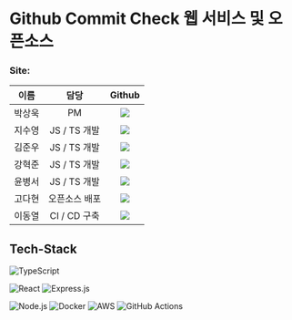 # Github Commit Check 웹 서비스 및 오픈소스

### Site:

|  이름  |     담당      |                                                                                  Github                                                                                  |
| :----: | :-----------: | :----------------------------------------------------------------------------------------------------------------------------------------------------------------------: |
| 박상욱 |      PM       |      <a href="https://github.com/sw0501" target="_blank"><img src="https://img.shields.io/badge/sw0501-181717?style=flat-square&logo=github&logoColor=white"/> </a>      |
| 지수영 | JS / TS 개발  |  <a href="https://github.com/SooYoungJi" target="_blank"><img src="https://img.shields.io/badge/SooYoungJi-181717?style=flat-square&logo=github&logoColor=white"/> </a>  |
| 김준우 | JS / TS 개발  |    <a href="https://github.com/rlawnsdn" target="_blank"><img src="https://img.shields.io/badge/rlawnsdn-181717?style=flat-square&logo=github&logoColor=white"/> </a>    |
| 강혁준 | JS / TS 개발  | <a href="https://github.com/kanghyukjun" target="_blank"><img src="https://img.shields.io/badge/kanghyukjun-181717?style=flat-square&logo=github&logoColor=white"/> </a> |
| 윤병서 | JS / TS 개발  |   <a href="https://github.com/bsyun0571" target="_blank"><img src="https://img.shields.io/badge/bsyun0571-181717?style=flat-square&logo=github&logoColor=white"/> </a>   |
| 고다현 | 오픈소스 배포 |    <a href="https://github.com/dahyunko" target="_blank"><img src="https://img.shields.io/badge/dahyunko-181717?style=flat-square&logo=github&logoColor=white"/> </a>    |
| 이동열 | CI / CD 구축  |    <a href="https://github.com/DDongYul" target="_blank"><img src="https://img.shields.io/badge/DDongYul-181717?style=flat-square&logo=github&logoColor=white"/> </a>    |

## Tech-Stack

![TypeScript](https://img.shields.io/badge/typescript-%23007ACC.svg?style=for-the-badge&logo=typescript&logoColor=white)

![React](https://img.shields.io/badge/react-%2320232a.svg?style=for-the-badge&logo=react&logoColor=%2361DAFB)
![Express.js](https://img.shields.io/badge/express.js-%23404d59.svg?style=for-the-badge&logo=express&logoColor=%2361DAFB)

![Node.js](https://img.shields.io/badge/Node.js-339933.svg?&style=for-the-badge&logo=Node.js&logoColor=white)
![Docker](https://img.shields.io/badge/docker-%230db7ed.svg?style=for-the-badge&logo=docker&logoColor=white)
![AWS](https://img.shields.io/badge/AWS-%23FF9900.svg?style=for-the-badge&logo=amazon-aws&logoColor=white)
![GitHub Actions](https://img.shields.io/badge/github%20actions-%232671E5.svg?style=for-the-badge&logo=githubactions&logoColor=white)
